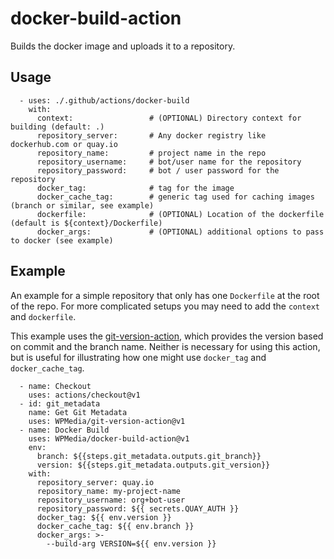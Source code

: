 # docker-build-action

Builds the docker image and uploads it to a repository.

## Usage

      - uses: ./.github/actions/docker-build
        with:
          context:                 # (OPTIONAL) Directory context for building (default: .)
          repository_server:       # Any docker registry like dockerhub.com or quay.io
          repository_name:         # project name in the repo
          repository_username:     # bot/user name for the repository
          repository_password:     # bot / user password for the repository
          docker_tag:              # tag for the image
          docker_cache_tag:        # generic tag used for caching images (branch or similar, see example)
          dockerfile:              # (OPTIONAL) Location of the dockerfile (default is ${context}/Dockerfile)
          docker_args:             # (OPTIONAL) additional options to pass to docker (see example)

## Example

An example for a simple repository that only has one `Dockerfile` at the root of the repo. For more complicated setups you may need to add the `context` and `dockerfile`.

This example uses the [git-version-action](https://github.com/WPMedia/git-version-action), which provides the version based on commit and the branch name. Neither is necessary for using this action, but is useful for illustrating how one might use `docker_tag` and `docker_cache_tag`.

      - name: Checkout
        uses: actions/checkout@v1
      - id: git_metadata
        name: Get Git Metadata
        uses: WPMedia/git-version-action@v1
      - name: Docker Build
        uses: WPMedia/docker-build-action@v1
        env:
          branch: ${{steps.git_metadata.outputs.git_branch}}
          version: ${{steps.git_metadata.outputs.git_version}}
        with:
          repository_server: quay.io
          repository_name: my-project-name
          repository_username: org+bot-user
          repository_password: ${{ secrets.QUAY_AUTH }}
          docker_tag: ${{ env.version }}
          docker_cache_tag: ${{ env.branch }}
          docker_args: >-
            --build-arg VERSION=${{ env.version }}
